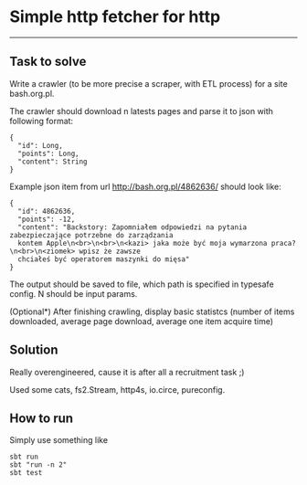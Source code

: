 # Simple http fetcher for http

----
## Task to solve

Write a crawler (to be more precise a scraper, with ETL process) for a site bash.org.pl.

The crawler should download n latests pages and parse it to json with following format:

    {
      "id": Long,
      "points": Long,
      "content": String
    }


Example json item from url http://bash.org.pl/4862636/ should look like:

    {
      "id": 4862636,
      "points": -12,
      "content": "Backstory: Zapomniałem odpowiedzi na pytania zabezpieczające potrzebne do zarządzania
      kontem Apple\n<br>\n<br>\n<kazi> jaka może być moja wymarzona praca?\n<br>\n<ziomek> wpisz że zawsze
      chciałeś być operatorem maszynki do mięsa"
    }

The output should be saved to file, which path is specified in typesafe config. N should be input params.

(Optional*) After finishing crawling, display basic statistcs (number of items downloaded, average page download, average one item acquire time)


## Solution

Really overengineered, cause it is after all a recruitment task ;)

Used some cats, fs2.Stream, http4s, io.circe, pureconfig.

## How to run

Simply use something like

    sbt run
    sbt "run -n 2"
    sbt test
